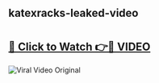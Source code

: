 ## katexracks-leaked-video 

# <h2><a href="http://freeplayer.one?title=katexracks-leaked-video&ref=21J">🔗 Click to Watch 👉🔴 VIDEO</a></h2>

<a href="http://freeplayer.one?title=katexracks-leaked-video&ref=21J" rel="nofollow" data-target="animated-image.originalLink"><img src="https://i.ibb.co.com/xMMVF88/686577567.gif" alt="Viral Video Original" style="max-width: 100%; display: inline-block;" data-target="animated-image.originalImage"></a>

